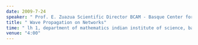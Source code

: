 ```yaml
---
date: 2009-7-24
speaker: " Prof. E. Zuazua Scientific Director BCAM - Basque Center for Applied Mathematics, Spain"
title: " Wave Propagation on Networks"
time: " lh 1, department of mathematics indian institute of science, bangalore" 
venue: "4:00"
---
```


